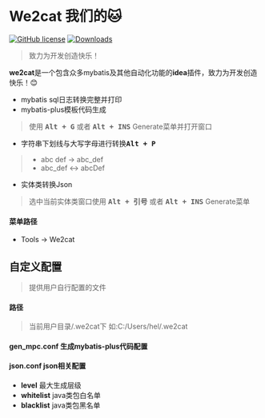 # We2cat 我们的🐱
[![GitHub license](https://img.shields.io/github/license/ErosHel/we2cat)](https://github.com/ErosHel/we2cat/blob/master/LICENSE)
[![Downloads](https://img.shields.io/jetbrains/plugin/v/com.we2cat.plugin)](https://plugins.jetbrains.com/plugin/16013-we2cat) 

> 致力为开发创造快乐！
<!-- Plugin description -->
**we2cat**是一个包含众多mybatis及其他自动化功能的**idea**插件，致力为开发创造快乐！😊
- mybatis sql日志转换完整并打印
- mybatis-plus模板代码生成
> 使用 <kbd>**Alt + G**</kbd> 或者 <kbd>**Alt + INS**</kbd> Generate菜单并打开窗口  
- 字符串下划线与大写字母进行转换<kbd>**Alt + P**</kbd>
>- abc def -> abc_def
>- abc_def <-> abcDef
- 实体类转换Json
> 选中当前实体类窗口使用 <kbd>**Alt + 引号**</kbd> 或者 <kbd>**Alt + INS**</kbd> Generate菜单

#### 菜单路径
- Tools -> We2cat

## 自定义配置
> 提供用户自行配置的文件

#### 路径
> 当前用户目录/.we2cat下 如:C:/Users/hel/.we2cat

#### gen_mpc.conf 生成mybatis-plus代码配置

#### json.conf json相关配置
- **level** 最大生成层级
- **whitelist** java类包白名单
- **blacklist** java类包黑名单
<!-- Plugin description end -->